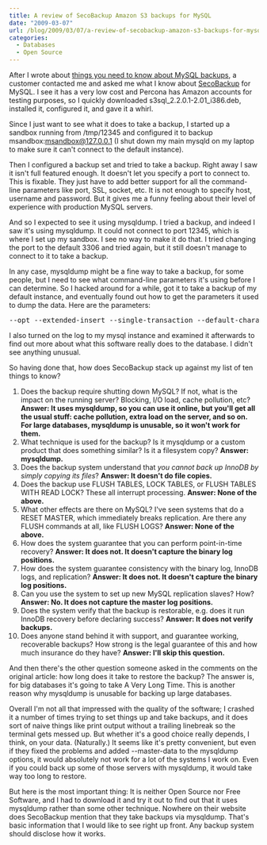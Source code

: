 ```yaml
---
title: A review of SecoBackup Amazon S3 backups for MySQL
date: "2009-03-07"
url: /blog/2009/03/07/a-review-of-secobackup-amazon-s3-backups-for-mysql/
categories:
  - Databases
  - Open Source
---
```

After I wrote about [things you need to know about MySQL backups][1], a customer contacted me and asked me what I know about [SecoBackup][2] for MySQL. I see it has a very low cost and Percona has Amazon accounts for testing purposes, so I quickly downloaded s3sql\_2.2.0.1-2.01\_i386.deb, installed it, configured it, and gave it a whirl.

Since I just want to see what it does to take a backup, I started up a sandbox running from /tmp/12345 and configured it to backup msandbox:msandbox@127.0.0.1 (I shut down my main mysqld on my laptop to make sure it can't connect to the default instance).

Then I configured a backup set and tried to take a backup. Right away I saw it isn't full featured enough. It doesn't let you specify a port to connect to. This is fixable. They just have to add better support for all the command-line parameters like port, SSL, socket, etc. It is not enough to specify host, username and password. But it gives me a funny feeling about their level of experience with production MySQL servers.

And so I expected to see it using mysqldump. I tried a backup, and indeed I saw it's using mysqldump. It could not connect to port 12345, which is where I set up my sandbox. I see no way to make it do that. I tried changing the port to the default 3306 and tried again, but it still doesn't manage to connect to it to take a backup.

In any case, mysqldump might be a fine way to take a backup, for some people, but I need to see what command-line parameters it's using before I can determine. So I hacked around for a while, got it to take a backup of my default instance, and eventually found out how to get the parameters it used to dump the data. Here are the parameters:

<pre>
--opt --extended-insert --single-transaction --default-character-set=utf8 --create-options
</pre>

I also turned on the log to my mysql instance and examined it afterwards to find out more about what this software really does to the database. I didn't see anything unusual.

So having done that, how does SecoBackup stack up against my list of ten things to know?

1.  Does the backup require shutting down MySQL? If not, what is the impact on the running server? Blocking, I/O load, cache pollution, etc? **Answer: It uses mysqldump, so you can use it online, but you'll get all the usual stuff: cache pollution, extra load on the server, and so on. For large databases, mysqldump is unusable, so it won't work for them.**
2.  What technique is used for the backup? Is it mysqldump or a custom product that does something similar? Is it a filesystem copy? **Answer: mysqldump.**
3.  Does the backup system understand that *you cannot back up InnoDB by simply copying its files*? **Answer: It doesn't do file copies.**
4.  Does the backup use FLUSH TABLES, LOCK TABLES, or FLUSH TABLES WITH READ LOCK? These all interrupt processing. **Answer: None of the above.**
5.  What other effects are there on MySQL? I've seen systems that do a RESET MASTER, which immediately breaks replication. Are there any FLUSH commands at all, like FLUSH LOGS? **Answer: None of the above.**
6.  How does the system guarantee that you can perform point-in-time recovery? **Answer: It does not. It doesn't capture the binary log positions.**
7.  How does the system guarantee consistency with the binary log, InnoDB logs, and replication? **Answer: It does not. It doesn't capture the binary log positions.**
8.  Can you use the system to set up new MySQL replication slaves? How? **Answer: No. It does not capture the master log positions.**
9.  Does the system verify that the backup is restorable, e.g. does it run InnoDB recovery before declaring success? **Answer: It does not verify backups.**
10. Does anyone stand behind it with support, and guarantee working, recoverable backups? How strong is the legal guarantee of this and how much insurance do they have? **Answer: I'll skip this question.**

And then there's the other question someone asked in the comments on the original article: how long does it take to restore the backup? The answer is, for big databases it's going to take A Very Long Time. This is another reason why mysqldump is unusable for backing up large databases.

Overall I'm not all that impressed with the quality of the software; I crashed it a number of times trying to set things up and take backups, and it does sort of naive things like print output without a trailing linebreak so the terminal gets messed up. But whether it's a good choice really depends, I think, on your data. (Naturally.) It seems like it's pretty convenient, but even if they fixed the problems and added --master-data to the mysqldump options, it would absolutely not work for a lot of the systems I work on. Even if you could back up some of those servers with mysqldump, it would take way too long to restore.

But here is the most important thing: It is neither Open Source nor Free Software, and I had to download it and try it out to find out that it uses mysqldump rather than some other technique. Nowhere on their website does SecoBackup mention that they take backups via mysqldump. That's basic information that I would like to see right up front. Any backup system should disclose how it works.

 [1]: http://www.mysqlperformanceblog.com/2009/03/03/10-things-you-need-to-know-about-backup-solutions-for-mysql/
 [2]: http://www.secobackup.com/
